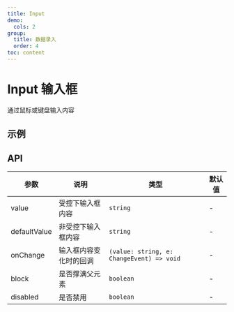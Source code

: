 ```yaml
---
title: Input
demo:
  cols: 2
group:
  title: 数据录入
  order: 4
toc: content
---
```


# Input 输入框

通过鼠标或键盘输入内容

## 示例

<code src="./demos/InputBase.tsx" title="基本使用" description="基本使用"></code>
<code src="./demos/InputControlled.tsx" title="受控使用" description="使用`value`和`onChange`进行受控"></code>
<code src="./demos/InputBlock.tsx" title="宽度自适应" description="使用`block`来使输入框宽度撑满"></code>
<code src="./demos/InputDisabled.tsx" title="禁用输入框" description="使用`disabled`禁用输入框"></code>

## API

| 参数         | 说明                   | 类型                                      | 默认值 |
| ------------ | ---------------------- | ----------------------------------------- | ------ |
| value        | 受控下输入框内容       | `string`                                  | -      |
| defaultValue | 非受控下输入框内容     | `string`                                  | -      |
| onChange     | 输入框内容变化时的回调 | `(value: string, e: ChangeEvent) => void` | -      |
| block        | 是否撑满父元素         | `boolean`                                 | -      |
| disabled     | 是否禁用               | `boolean`                                 | -      |

